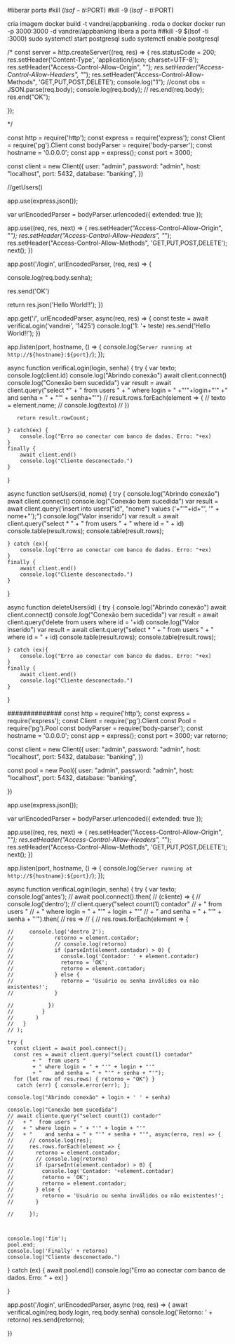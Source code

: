 #liberar porta
#kill $(lsof -ti :$PORT)
#kill -9 $(lsof -ti :$PORT)

cria imagem
docker build -t vandrei/appbanking .
roda o docker
docker run -p 3000:3000 -d vandrei/appbanking
libera a porta
##kill -9 $(lsof -ti :3000)
sudo systemctl start postgresql
sudo systemctl enable postgresql

/*
const server = http.createServer((req, res) => {
  res.statusCode = 200;
  res.setHeader('Content-Type', 'application/json; charset=UTF-8');
  res.setHeader("Access-Control-Allow-Origin", "*");
  res.setHeader("Access-Control-Allow-Headers", "*");
  res.setHeader("Access-Control-Allow-Methods", 'GET,PUT,POST,DELETE');
  console.log("1");
  //const obs = JSON.parse(req.body);
  console.log(req.body);
//  res.end(req.body);
res.end("OK");

});

*/




const http = require('http');
const express = require('express');
const Client = require('pg').Client
const bodyParser = require('body-parser');
const hostname = '0.0.0.0';
const app = express();
const port = 3000;

const client = new Client({
    user: "admin",
    password: "admin",
    host: "localhost",
    port: 5432,
    database: "banking",
})

//getUsers()

app.use(express.json());

var urlEncodedParser = bodyParser.urlencoded({ extended: true });

app.use((req, res, next) => {
  res.setHeader("Access-Control-Allow-Origin", "*");
  res.setHeader("Access-Control-Allow-Headers", "*");
  res.setHeader("Access-Control-Allow-Methods", 'GET,PUT,POST,DELETE');
  next();
})

app.post('/login', urlEncodedParser, (req, res) => {

  console.log(req.body.senha);

  res.send('OK')
  
  return res.json('Hello World!!');
})

app.get('/', urlEncodedParser, async(req, res) => {
  const teste = await verificaLogin('vandrei', '1425')
  console.log('1: '+ teste)
  res.send('Hello World!!');
})

app.listen(port, hostname, () => {
  console.log(`Server running at http://${hostname}:${port}/`);
});

async function verificaLogin(login, senha) {
    try {
      var texto;
        console.log(client.id)
        console.log("Abrindo conexão")
        await client.connect()
        console.log("Conexão bem sucedida")
        var result = await client.query("select *"
                                      + "  from users "
                                      + " where login = " +"'"+login+"'"
                                      +"    and senha = " + "'" + senha+"'")
    //    result.rows.forEach(element => {
    //     texto = element.nome;
    //     console.log(texto)
    //    })                       

       return result.rowCount;

    } catch(ex) {
        console.log("Erro ao conectar com banco de dados. Erro: "+ex)
    }
    finally {
        await client.end()
        console.log("Cliente desconectado.")
    }
}

async function setUsers(id, nome) {
    try {
        console.log("Abrindo conexão")
        await client.connect()
        console.log("Conexão bem sucedida")
        var result = await client.query('insert into users("id", "nome") values ('+"'"+id+"', '" + nome+"');")
        console.log("Valor inserido")
        var result = await client.query("select *     "
                                      + "  from users "
                                      + " where id = " + id)
        console.table(result.rows);
        console.table(result.rows);

    } catch (ex){
        console.log("Erro ao conectar com banco de dados. Erro: "+ex)
    }
    finally {
        await client.end()
        console.log("Cliente desconectado.")
    }
}

async function deleteUsers(id) {
    try {
        console.log("Abrindo conexão")
        await client.connect()
        console.log("Conexão bem sucedida")
        var result = await client.query('delete from users where id = '+id)
        console.log("Valor inserido")
        var result = await client.query("select *     "
                                      + "  from users "
                                      + " where id = " + id)
        console.table(result.rows);
        console.table(result.rows);

    } catch (ex){
        console.log("Erro ao conectar com banco de dados. Erro: "+ex)
    }
    finally {
        await client.end()
        console.log("Cliente desconectado.")
    }
}


##############
const http = require('http');
const express = require('express');
const Client = require('pg').Client
const Pool = require('pg').Pool
const bodyParser = require('body-parser');
const hostname = '0.0.0.0';
const app = express();
const port = 3000;
var retorno;

const client = new Client({
  user: "admin",
  password: "admin",
  host: "localhost",
  port: 5432,
  database: "banking",
})

const pool = new Pool({
  user: "admin",
  password: "admin",
  host: "localhost",
  port: 5432,
  database: "banking",

})

app.use(express.json());

var urlEncodedParser = bodyParser.urlencoded({ extended: true });

app.use((req, res, next) => {
  res.setHeader("Access-Control-Allow-Origin", "*");
  res.setHeader("Access-Control-Allow-Headers", "*");
  res.setHeader("Access-Control-Allow-Methods", 'GET,PUT,POST,DELETE');
  next();
})



app.listen(port, hostname, () => {
  console.log(`Server running at http://${hostname}:${port}/`);
});

async function verificaLogin(login, senha) {
  try {
    var texto;
    console.log('antes');
    // await pool.connect().then(
    //   (cliente) => {
    //     console.log('dentro');
    //     client.query("select count(1) contador"
    //       + "  from users "
    //       + " where login = " + "'" + login + "'"
    //       + "    and senha = " + "'" + senha + "'").then(
    //         res =>
    //         {
    //           res.rows.forEach(element => {

    //     console.log('dentro 2');
    //             retorno = element.contador;
    //             // console.log(retorno)
    //             if (parseInt(element.contador) > 0) {
    //               console.log('Contador: ' + element.contador)
    //               retorno = 'OK';
    //               retorno = element.contador;
    //             } else {
    //               retorno = 'Usuário ou senha inválidos ou não existentes!';
    //             }

    //           })
    //         }
    //       )
    //   }
    // );

    try { 
      const client = await pool.connect(); 
      const res = await client.query("select count(1) contador"
            + "  from users "
            + " where login = " + "'" + login + "'"
            + "    and senha = " + "'" + senha + "'"); 
      for (let row of res.rows) { retorno = "OK"} }
       catch (err) { console.error(err); }; 

    console.log("Abrindo conexão" + login + ' ' + senha)

    console.log("Conexão bem sucedida")
    // await cliente.query("select count(1) contador"
    //   + "  from users "
    //   + " where login = " + "'" + login + "'"
    //   + "    and senha = " + "'" + senha + "'", async(erro, res) => {
    //     // console.log(res);
    //     res.rows.forEach(element => {
    //       retorno = element.contador;
    //       // console.log(retorno)
    //       if (parseInt(element.contador) > 0) {
    //         console.log('Contador: '+element.contador)
    //         retorno = 'OK';
    //         retorno = element.contador;
    //       } else {
    //         retorno = 'Usuário ou senha inválidos ou não existentes!';
    //       }

    //     });



    console.log('fim');
    pool.end;
    console.log('Finally' + retorno)
    console.log("Cliente desconectado.")
  } catch (ex) {
    await pool.end()
    console.log("Erro ao conectar com banco de dados. Erro: " + ex)
  }

}

app.post('/login', urlEncodedParser, async (req, res) => {
  await verificaLogin(req.body.login, req.body.senha)
  console.log('Retorno: ' + retorno)
  res.send(retorno);

})